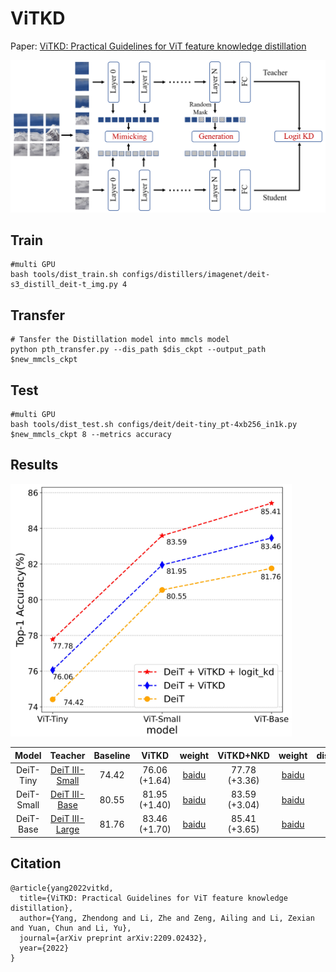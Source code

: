 # ViTKD
Paper: [ViTKD: Practical Guidelines for ViT feature knowledge distillation](https://arxiv.org/abs/2209.02432)

![architecture](imgs/vitkd.jpg)

## Train

```
#multi GPU
bash tools/dist_train.sh configs/distillers/imagenet/deit-s3_distill_deit-t_img.py 4
```

## Transfer
```
# Tansfer the Distillation model into mmcls model
python pth_transfer.py --dis_path $dis_ckpt --output_path $new_mmcls_ckpt
```
## Test

```
#multi GPU
bash tools/dist_test.sh configs/deit/deit-tiny_pt-4xb256_in1k.py $new_mmcls_ckpt 8 --metrics accuracy
```

## Results
<img src="imgs/vitkd_compare.png" width="450px"/>


|  Model   | Teacher  | Baseline | ViTKD | weight | ViTKD+NKD | weight |                            dis_config                            |
| :------: | :-------: | :----------------: | :------------: | :--: | :--: | :--: | :----------------------------------------------------------: |
|   DeiT-Tiny   | [DeiT III-Small](https://pan.baidu.com/s/1asMuS6E7OmdZzQBH9ugCZg?pwd=83x7) |        74.42        |      76.06 (+1.64)      |[baidu](https://pan.baidu.com/s/1OYGeZ2P8RRdEIWM3diyzQA?pwd=niiw)|77.78 (+3.36)| [baidu](https://pan.baidu.com/s/1StOAQziPEvvHzQqWvy20vQ?pwd=emct) | [config](https://github.com/yzd-v/cls_KD/blob/master/configs/distillers/imagenet/deit-s3_distill_deit-t_img.py) |
|   DeiT-Small   | [DeiT III-Base](https://pan.baidu.com/s/15HNMudacNlBUCZ6ySFhENg?pwd=6mmp) |        80.55        |      81.95 (+1.40)      |[baidu](https://pan.baidu.com/s/17O64Q4py6Ex1ohjnrPpiew?pwd=4srr)|83.59 (+3.04)| [baidu](https://pan.baidu.com/s/1OThOyOR60CCxszxB6rY4QQ?pwd=4x90) | [config](https://github.com/yzd-v/cls_KD/blob/master/configs/distillers/imagenet/deit-b3_distill_deit-s_img.py) |
|   DeiT-Base   | [DeiT III-Large](https://pan.baidu.com/s/1qdgcTMz_FeBfEH2rchh_yg?pwd=n5hf) |        81.76        |      83.46 (+1.70)      |[baidu](https://pan.baidu.com/s/1Qytl5BHpc3qdlYSQq750FQ?pwd=ej2k)|85.41 (+3.65)| [baidu](https://pan.baidu.com/s/19Zxq4g3Z1mGhDPjkbG_t0g?pwd=q915) | [config](https://github.com/yzd-v/cls_KD/blob/master/configs/distillers/imagenet/deit-l3_distill_deit-b_img.py) |

## Citation
```
@article{yang2022vitkd,
  title={ViTKD: Practical Guidelines for ViT feature knowledge distillation},
  author={Yang, Zhendong and Li, Zhe and Zeng, Ailing and Li, Zexian and Yuan, Chun and Li, Yu},
  journal={arXiv preprint arXiv:2209.02432},
  year={2022}
}
```